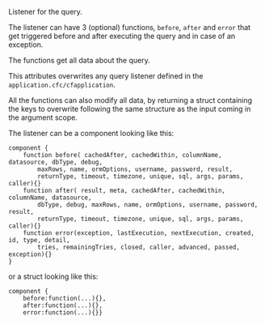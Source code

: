 Listener for the query.

The listener can have 3 (optional) functions, `before`, `after` and `error` that get triggered before and after executing the query and in case of an exception.

The functions get all data about the query.

This attributes overwrites any query listener defined in the `application.cfc/cfapplication`.

All the functions can also modify all data, by returning a struct containing the keys to overwrite following the same structure as the input coming in the argument scope.

The listener can be a component looking like this:

```
component {
    function before( cachedAfter, cachedWithin, columnName, datasource, dbType, debug,
        maxRows, name, ormOptions, username, password, result,
        returnType, timeout, timezone, unique, sql, args, params, caller){}
    function after( result, meta, cachedAfter, cachedWithin, columnName, datasource,
        dbType, debug, maxRows, name, ormOptions, username, password, result,
        returnType, timeout, timezone, unique, sql, args, params, caller){}
    function error(exception, lastExecution, nextExecution, created, id, type, detail,
        tries, remainingTries, closed, caller, advanced, passed, exception){}
}
```

or a struct looking like this:

```
component {
    before:function(...){},
    after:function(...){},
    error:function(...){}}
```